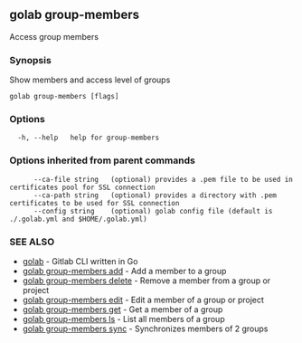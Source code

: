 ## golab group-members

Access group members

### Synopsis


Show members and access level of groups

```
golab group-members [flags]
```

### Options

```
  -h, --help   help for group-members
```

### Options inherited from parent commands

```
      --ca-file string   (optional) provides a .pem file to be used in certificates pool for SSL connection
      --ca-path string   (optional) provides a directory with .pem certificates to be used for SSL connection
      --config string    (optional) golab config file (default is ./.golab.yml and $HOME/.golab.yml)
```

### SEE ALSO
* [golab](golab.md)	 - Gitlab CLI written in Go
* [golab group-members add](golab_group-members_add.md)	 - Add a member to a group
* [golab group-members delete](golab_group-members_delete.md)	 - Remove a member from a group or project
* [golab group-members edit](golab_group-members_edit.md)	 - Edit a member of a group or project
* [golab group-members get](golab_group-members_get.md)	 - Get a member of a group
* [golab group-members ls](golab_group-members_ls.md)	 - List all members of a group
* [golab group-members sync](golab_group-members_sync.md)	 - Synchronizes members of 2 groups


